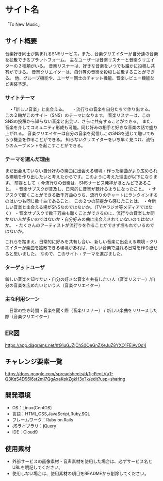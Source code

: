 # サイト名
「To New Music」

## サイト概要
音楽好き同士が集まれるSNSサービス。また、音楽クリエイターが自分達の音楽を拡散できるプラットフォーム。
主なユーザーは音楽リスナーと音楽クリエイターの２種類がいる。
音楽リスナーは、好きな音楽をいつでも誰かに投稿し共有ができる。
音楽クリエイターは、自分等の音楽を投稿し拡散することができる。
他、グループ機能や、ユーザー同士のチャット機能、音楽レビュー機能など実装予定。


### サイトテーマ
　・「新しい音楽」と出会える。
　・流行りの音楽を自分たちで作り出せる。
この２軸がこのサイト（SNS）のテーマになります。
音楽リスナーは、このSNSの投稿から知らない音楽と出会い、さらに共有することができる。
また、音楽を介してコミュニティ形成も可能。同じ好みの相手と好きな音楽の話で盛り上がれる。
音楽クリエイターは自分の音楽を発信しこのSNSを通じて聴いてもらう機会を作ることができる。
知らないクリエイターをいち早く見つけ、流行りのムーブメントを起こすことができる。


### テーマを選んだ理由
まだ出会えていない自分好みの楽曲に出会える環境・作った楽曲がより広められる環境を作り出したいと考えたからです。このように考えた理由が以下になります。
前提として
・今流行りの音楽は、SNSサービス発祥がほとんどであること。
・音楽サブスクが普及し、日常的に音楽が聴けるようになったこと。
・サブスクで聞くことができる数千万曲のうち、流行りのチャートにランクインするのはいつも同じ数十曲であること。
この２つの前提から感じたことは、
・今新しい音楽と出会える場がSNSなのではないか。（TVやラジオ等メディアではなく）
・音楽サブスクで数千万曲も聴くことができるのに、流行りの音楽しか聞かない人が多いのではないか・自分好みの曲に出会えきれていないのではないか。
・たくさんのアーティストが流行りを作ることができず埋もれているのではないか。

これらを踏まえ、日常的に好みを共有し合い、新しい音楽に出会える環境・クリエイターが楽曲を拡散できる環境があれば、新しい音楽で溢れる日常を作り出せると思いました。
なので、このサイト・テーマを選びました。


### ターゲットユーザ
新しい音楽を知りたい・自分の好きな音楽を共有したい人（音楽リスナー）/自分の音楽を広めたいという人（音楽クリエイター）


### 主な利用シーン
　日常の空き時間・音楽を聞く際（音楽リスナー） / 新しい楽曲をリリースした際（音楽クリエイター）

## ER図
https://app.diagrams.net/#G1uGJZjChS0OeGnZXeJuZ8YXO1FEiAvOd4


## チャレンジ要素一覧
https://docs.google.com/spreadsheets/d/1jcPegLVuT-Q3KqS4D96l6st2mI7QgAxaKpkZgkH3xTk/edit?usp=sharing

## 開発環境
- OS：Linux(CentOS)
- 言語：HTML,CSS,JavaScript,Ruby,SQL
- フレームワーク：Ruby on Rails
- JSライブラリ：jQuery
- IDE：Cloud9

## 使用素材
- 外部サービスの画像素材・音声素材を使用した場合は、必ずサービス名とURLを明記してください。
- 使用しない場合は、使用素材の項目をREADMEから削除してください。
